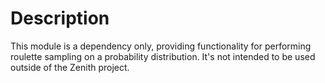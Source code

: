 # Description
This module is a dependency only, providing functionality for performing roulette sampling on a probability distribution.  It's not intended to be used outside of the Zenith project.
